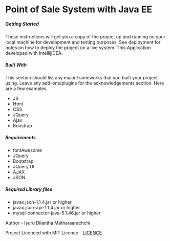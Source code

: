 

# Point of Sale System with Java EE

##### Getting Started

These instructions will get you a copy of the project up and running on your local machine for development and testing purposes. See deployment for notes on how to deploy the project on a live system. This Application developed with IntellijIDEA.

##### Built With

This section should list any major frameworks that you built your project using. Leave any add-ons/plugins for the acknowledgements section. Here are a few examples.

- JS
- Html
- CSS
- JQuery
- Ajax
- Boostrap

##### Requirements

- fontAwesome
- JQuery
- Bootstrap
- JQuery UI
- AJAX
- JSON


##### Required Library files
- javax.json-1.1.4.jar or higher
- javax.json-api-1.1.4.jar or higher
- mysql-connector-java-5.1.46.jar or higher

Author -
Isuru Dilantha Matharaarachchi

Project Licenced with MIT Licence - [LICENCE](LICENCE)